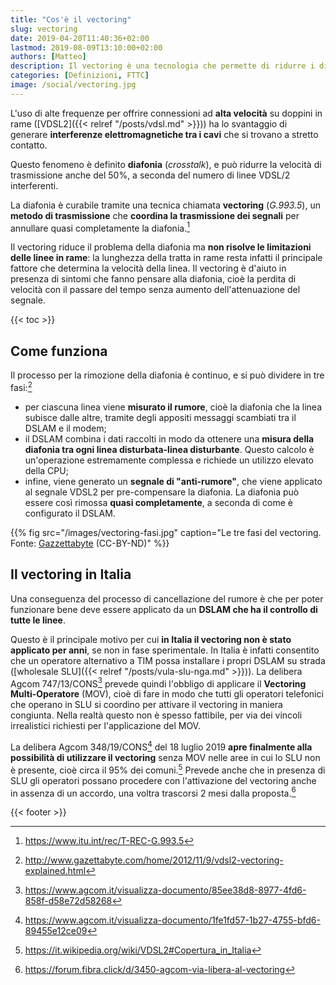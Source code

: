 ```yaml
---
title: "Cos'è il vectoring"
slug: vectoring
date: 2019-04-20T11:40:36+02:00
lastmod: 2019-08-09T13:10:00+02:00
authors: [Matteo]
description: Il vectoring è una tecnologia che permette di ridurre i disturbi causati da altre linee VDSL2 adiacenti. Come funziona e come si applica.
categories: [Definizioni, FTTC]
image: /social/vectoring.jpg
---
```


L'uso di alte frequenze per offrire connessioni ad **alta velocità** su doppini in rame ([VDSL2]({{< relref "/posts/vdsl.md" >}})) ha lo svantaggio di generare **interferenze elettromagnetiche tra i cavi** che si trovano a stretto contatto.

Questo fenomeno è definito **diafonia** (*crosstalk*), e può ridurre la velocità di trasmissione anche del 50%, a seconda del numero di linee VDSL/2 interferenti.

La diafonia è curabile tramite una tecnica chiamata **vectoring** (*G.993.5*), un **metodo di trasmissione** che **coordina la trasmissione dei segnali** per annullare quasi completamente la diafonia.[^itu2]

Il vectoring riduce il problema della diafonia ma **non risolve le limitazioni delle linee in rame**: la lunghezza della tratta in rame resta infatti il principale fattore che determina la velocità della linea. Il vectoring è d'aiuto in presenza di sintomi che fanno pensare alla diafonia, cioè la perdita di velocità con il passare del tempo senza aumento dell'attenuazione del segnale.

{{< toc >}}

## Come funziona

Il processo per la rimozione della diafonia è continuo, e si può dividere in tre fasi:[^vect]

- per ciascuna linea viene **misurato il rumore**, cioè la diafonia che la linea subisce dalle altre, tramite degli appositi messaggi scambiati tra il DSLAM e il modem;
- il DSLAM combina i dati raccolti in modo da ottenere una **misura della diafonia tra ogni linea disturbata-linea disturbante**. Questo calcolo è un'operazione estremamente complessa e richiede un utilizzo elevato della CPU;
- infine, viene generato un **segnale di "anti-rumore"**, che viene applicato al segnale VDSL2 per pre-compensare la diafonia. La diafonia può essere così rimossa **quasi completamente**, a seconda di come è configurato il DSLAM.

{{% fig src="/images/vectoring-fasi.jpg" caption="Le tre fasi del vectoring. Fonte: [Gazzettabyte](http://www.gazettabyte.com/home/2012/11/9/vdsl2-vectoring-explained.html) (CC-BY-ND)" %}}

## Il vectoring in Italia

Una conseguenza del processo di cancellazione del rumore è che per poter funzionare bene deve essere applicato da un **DSLAM che ha il controllo di tutte le linee**.

Questo è il principale motivo per cui **in Italia il vectoring non è stato applicato per anni**, se non in fase sperimentale. In Italia è infatti consentito che un operatore alternativo a TIM possa installare i propri DSLAM su strada ([wholesale SLU]({{< relref "/posts/vula-slu-nga.md" >}})). La delibera Agcom 747/13/CONS[^agcom1] prevede quindi l'obbligo di applicare il **Vectoring Multi-Operatore** (MOV), cioè di fare in modo che tutti gli operatori telefonici che operano in SLU si coordino per attivare il vectoring in maniera congiunta. Nella realtà questo non è spesso fattibile, per via dei vincoli irrealistici richiesti per l'applicazione del MOV.

La delibera Agcom 348/19/CONS[^agcom2] del 18 luglio 2019 **apre finalmente alla possibilità di utilizzare il vectoring** senza MOV nelle aree in cui lo SLU non è presente, cioè circa il 95% dei comuni.[^slu] Prevede anche che in presenza di SLU gli operatori possano procedere con l'attivazione del vectoring anche in assenza di un accordo, una voltra trascorsi 2 mesi dalla proposta.[^fcvect]

{{< footer >}}

[^itu2]: https://www.itu.int/rec/T-REC-G.993.5
[^agcom1]: https://www.agcom.it/visualizza-documento/85ee38d8-8977-4fd6-858f-d58e72d58268
[^vect]: http://www.gazettabyte.com/home/2012/11/9/vdsl2-vectoring-explained.html
[^agcom2]: https://www.agcom.it/visualizza-documento/1fe1fd57-1b27-4755-bfd6-89455e12ce09
[^fcvect]: https://forum.fibra.click/d/3450-agcom-via-libera-al-vectoring
[^slu]: https://it.wikipedia.org/wiki/VDSL2#Copertura_in_Italia
